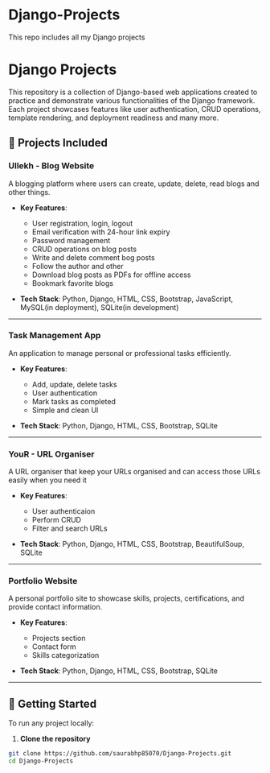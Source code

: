 # Django-Projects
This repo includes all my Django projects

# Django Projects

This repository is a collection of Django-based web applications created to practice and demonstrate various functionalities of the Django framework. Each project showcases features like user authentication, CRUD operations, template rendering, and deployment readiness and many more.

## 📁 Projects Included

### **Ullekh** - Blog Website
A blogging platform where users can create, update, delete, read blogs and other things.

- **Key Features**:
  - User registration, login, logout
  - Email verification with 24-hour link expiry
  - Password management
  - CRUD operations on blog posts
  - Write and delete comment bog posts
  - Follow the author and other
  - Download blog posts as PDFs for offline access
  - Bookmark favorite blogs 
    

- **Tech Stack**: Python, Django, HTML, CSS, Bootstrap, JavaScript, MySQL(in deployment), SQLite(in development)

---

### **Task Management App**
An application to manage personal or professional tasks efficiently.

- **Key Features**:
  - Add, update, delete tasks
  - User authentication
  - Mark tasks as completed
  - Simple and clean UI

- **Tech Stack**: Python, Django, HTML, CSS, Bootstrap, SQLite

---

### **YouR** - URL Organiser
A URL organiser that keep your URLs organised and can access those URLs easily when you need it

- **Key Features**:
  - User authenticaion
  - Perform CRUD 
  - Filter and search URLs

- **Tech Stack**: Python, Django, HTML, CSS, Bootstrap, BeautifulSoup, SQLite

---

### **Portfolio Website**
A personal portfolio site to showcase skills, projects, certifications, and provide contact information.

- **Key Features**:
  - Projects section
  - Contact form
  - Skills categorization

- **Tech Stack**: Python, Django, HTML, CSS, Bootstrap, SQLite

---

## 🚀 Getting Started

To run any project locally:

1. **Clone the repository**
```bash
git clone https://github.com/saurabhp85070/Django-Projects.git
cd Django-Projects
